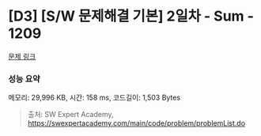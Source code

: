 # [D3] [S/W 문제해결 기본] 2일차 - Sum - 1209 

[문제 링크](https://swexpertacademy.com/main/code/problem/problemDetail.do?contestProbId=AV13_BWKACUCFAYh) 

### 성능 요약

메모리: 29,996 KB, 시간: 158 ms, 코드길이: 1,503 Bytes



> 출처: SW Expert Academy, https://swexpertacademy.com/main/code/problem/problemList.do
